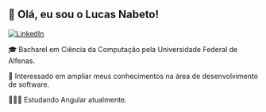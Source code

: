 ## 👋 Olá, eu sou o Lucas Nabeto!
[![LinkedIn](https://img.shields.io/badge/LinkedIn-%230077B5.svg?&style=flat-square&logo=linkedin&logoColor=white)](https://www.linkedin.com/in/lucasnabeto/)

🎓 Bacharel em Ciência da Computação pela Universidade Federal de Alfenas.

🎯 Interessado em ampliar meus conhecimentos na área de desenvolvimento de software.

🧑🏻‍💻 Estudando Angular atualmente.
